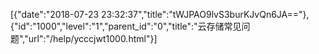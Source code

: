 [{"date":"2018-07-23 23:32:37","title":"tWJPAO9lvS3burKJvQn6JA=="},{"id":"1000","level":"1","parent_id":"0","title":"云存储常见问题","url":"/help/ycccjwt1000.html"}]